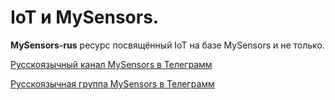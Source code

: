 # IoT и MySensors.

**MySensors-rus** ресурс посвящённый IoT на базе MySensors и не только.

[Русскоязычный канал MySensors в Телеграмм](https://t.me/mysensors)

[Русскоязычная группа MySensors в Телеграмм](https://t.me/mysensors_rus)
